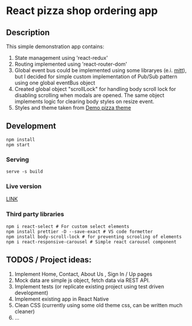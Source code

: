 # React pizza shop ordering app

## Description

This simple demonstration app contains:
1. State management using 'react-redux'
2. Routing implemented using 'react-router-dom'
3. Global event bus could be implemented using some libraryes (e.i. [mitt](https://github.com/developit/mitt)), but I decided for simple custom implementation of Pub/Sub pattern using one global eventBus object
4. Created global object "scrollLock" for handling body scroll lock for disabling scrolling when modals are opened. The same object implements logic for clearing body styles on resize event.
5. Styles and theme taken from [Demo pizza theme](http://www.templatemonsterpreview.com/demo/78480.html?_ga=2.215933651.536897203.1595899832-1079675168.1595899832)

## Development

```
npm install
npm start
```
### Serving 
```
serve -s build
```
### Live version 
[LINK](https://react-pizza.netlify.app)

### Third party libraries

```
npm i react-select # For custom select elements
npm install prettier -D --save-exact # VS code formetter 
npm install body-scroll-lock # for preventing scrooling of elements
npm i react-responsive-carousel # Simple react carousel component
```

## TODOS / Project ideas:

1. Implement Home, Contact, About Us , Sign In / Up pages
2. Mock data are simple js object, fetch data via REST API.
3. Implement tests  (or replicate existing project using test driven development)
4. Implement existing app in React Native
5. Clean CSS (currently using some old theme css, can be written much cleaner)
6. ...